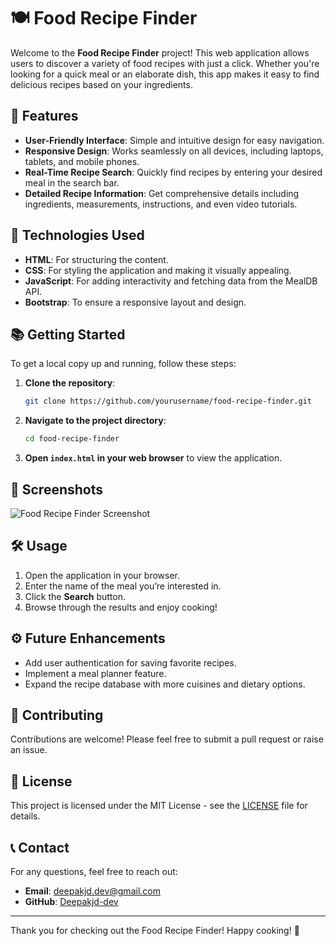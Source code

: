# 🍽️ Food Recipe Finder

Welcome to the **Food Recipe Finder** project! This web application allows users to discover a variety of food recipes with just a click. Whether you're looking for a quick meal or an elaborate dish, this app makes it easy to find delicious recipes based on your ingredients.

## 🌟 Features

- **User-Friendly Interface**: Simple and intuitive design for easy navigation.
- **Responsive Design**: Works seamlessly on all devices, including laptops, tablets, and mobile phones.
- **Real-Time Recipe Search**: Quickly find recipes by entering your desired meal in the search bar.
- **Detailed Recipe Information**: Get comprehensive details including ingredients, measurements, instructions, and even video tutorials.

## 🚀 Technologies Used

- **HTML**: For structuring the content.
- **CSS**: For styling the application and making it visually appealing.
- **JavaScript**: For adding interactivity and fetching data from the MealDB API.
- **Bootstrap**: To ensure a responsive layout and design.

## 📚 Getting Started

To get a local copy up and running, follow these steps:

1. **Clone the repository**:
   ```bash
   git clone https://github.com/yourusername/food-recipe-finder.git
   ```
2. **Navigate to the project directory**:
   ```bash
   cd food-recipe-finder
   ```
3. **Open `index.html` in your web browser** to view the application.

## 📸 Screenshots

![Food Recipe Finder Screenshot](assets/screenshot.png)

## 🛠️ Usage

1. Open the application in your browser.
2. Enter the name of the meal you’re interested in.
3. Click the **Search** button.
4. Browse through the results and enjoy cooking!

## ⚙️ Future Enhancements

- Add user authentication for saving favorite recipes.
- Implement a meal planner feature.
- Expand the recipe database with more cuisines and dietary options.

## 🤝 Contributing

Contributions are welcome! Please feel free to submit a pull request or raise an issue.

## 📄 License

This project is licensed under the MIT License - see the [LICENSE](LICENSE) file for details.

## 📞 Contact

For any questions, feel free to reach out:

- **Email**: deepakjd.dev@gmail.com
- **GitHub**: [Deepakjd-dev](https://github.com/Deepakjd-dev)

---

Thank you for checking out the Food Recipe Finder! Happy cooking! 🍳
